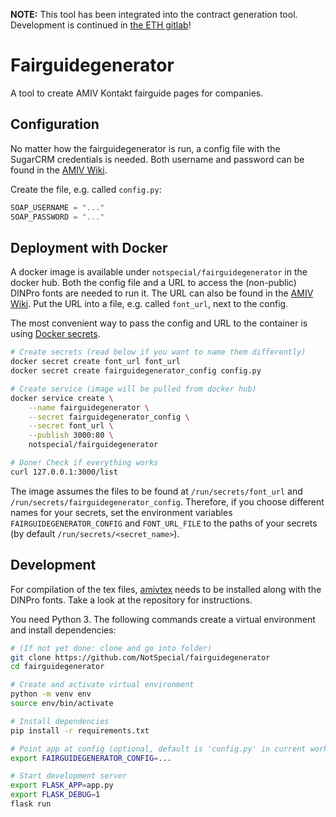 **NOTE:** This tool has been integrated into the contract generation tool.
Development is continued in [the ETH gitlab](https://gitlab.ethz.ch/amiv/kontakt/contractor)!


# Fairguidegenerator

A tool to create AMIV Kontakt fairguide pages for companies.

## Configuration

No matter how the fairguidegenerator is run, a config file with the SugarCRM
credentials is needed. Both username and password can be found in the
[AMIV Wiki](https://intern.amiv.ethz.ch/wiki/SugarCRM#SOAP).

Create the file, e.g. called `config.py`:

```python
SOAP_USERNAME = "..."
SOAP_PASSWORD = "..."
```

## Deployment with Docker

A docker image is available under `notspecial/fairguidegenerator`
in the docker hub.
Both the config file and a URL to access the (non-public) DINPro
fonts are needed to run it. The URL can also be found in the
[AMIV Wiki](https://wiki.amiv.ethz.ch/Corporate_Design#DINPro).
Put the URL into a file, e.g. called `font_url`, next to the config.

The most convenient way to pass the config and URL to the container is
using [Docker secrets](https://docs.docker.com/engine/swarm/secrets/#read-more-about-docker-secret-commands).

```bash
# Create secrets (read below if you want to name them differently)
docker secret create font_url font_url
docker secret create fairguidegenerator_config config.py

# Create service (image will be pulled from docker hub)
docker service create \
    --name fairguidegenerator \
    --secret fairguidegenerator_config \
    --secret font_url \
    --publish 3000:80 \
    notspecial/fairguidegenerator

# Done! Check if everything works
curl 127.0.0.1:3000/list
```

The image assumes the files to be found at `/run/secrets/font_url` and
`/run/secrets/fairguidegenerator_config`. Therefore, if you choose different
names for your secrets, set the environment
variables `FAIRGUIDEGENERATOR_CONFIG` and `FONT_URL_FILE`
to the paths of your secrets (by default `/run/secrets/<secret_name>`).

## Development

For compilation of the tex files,
[amivtex](https://github.com/NotSpecial/amivtex) needs to be installed along
with the DINPro fonts. Take a look at the repository for instructions.

You need Python 3. The following commands create a virtual environment and
install dependencies:

```bash
# (If not yet done: clone and go into folder)
git clone https://github.com/NotSpecial/fairguidegenerator
cd fairguidegenerator

# Create and activate virtual environment
python -m venv env
source env/bin/activate

# Install dependencies
pip install -r requirements.txt

# Point app at config (optional, default is 'config.py' in current working dir)
export FAIRGUIDEGENERATOR_CONFIG=...

# Start development server
export FLASK_APP=app.py
export FLASK_DEBUG=1
flask run
```
